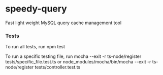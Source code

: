 # speedy-query
Fast light weight MySQL query cache management tool

### Tests
To run all tests, run 
npm test

To run a specific testing file, run
mocha --exit -r ts-node/register tests/specific_file.test.ts
or
node_modules/mocha/bin/mocha --exit -r ts-node/register tests/controller.test.ts
